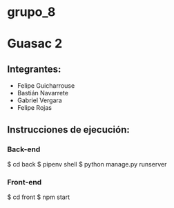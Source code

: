 # grupo_8

# Guasac 2

## Integrantes:
-   Felipe Guicharrouse
-   Bastián Navarrete
-   Gabriel Vergara
-   Felipe Rojas

## Instrucciones de ejecución:

### Back-end
$ cd back
$ pipenv shell
$ python manage.py runserver

### Front-end
$ cd front
$ npm start
